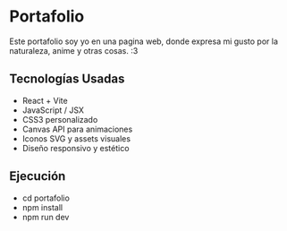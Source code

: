 # Portafolio
Este portafolio soy yo en una pagina web, donde expresa mi gusto por la naturaleza, anime y otras cosas. :3

## Tecnologías Usadas

- React + Vite
- JavaScript / JSX
- CSS3 personalizado
- Canvas API para animaciones
- Iconos SVG y assets visuales 
- Diseño responsivo y estético

## Ejecución
- cd portafolio   
- npm install
- npm run dev